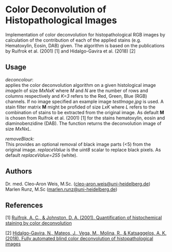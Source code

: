 # Color Deconvolution of Histopathological Images
Implementation of color deconvolution for histopathological RGB images by calculation of the contribution of each of the applied stains (e.g. Hematoxylin, Eosin, DAB) given. The algorithm is based on the publications by Ruifrok et al. (2001) [1] and Hidalgo-Gavira et al. (2018) [2]

## Usage
_deconcolour_:<br>
applies the color deconvolution algorithm on a given histological image _imageIn_ of size _MxNxK_ where _M_ and _N_ are the number of rows and columns respectively and _K=3_ refers to the Red, Green, Blue (RGB) channels. If no image specified an example image _testImage.jpg_ is used. A stain filter matrix **M** might be profided of size _LxK_ where _L_ refers to the combination of stains to be extracted from the original image. As default **M** is chosen from Ruifrok et al. (2001) [1] for the stains hematoxylin, eosin and diaminobenzidine (DAB). The function returns the deconvolution image of size _MxNxL_.

_removeBlack_:<br>
This provides an optional removal of black image parts (<5) from the original image. _replaceValue_ is the _uint8_ scalar to replace black pixels. As default _replaceValue=255_ (white). 

## Authors
Dr. med. Cleo-Aron Weis, M.Sc. (<cleo-aron.weis@uni-heidelberg.de>)<br>
Marlen Runz, M.Sc (<marlen.runz@uni-heidelberg.de>)

## References
[1] [Ruifrok, A. C., & Johnston, D. A. (2001). Quantification of histochemical staining by color deconvolution](http://www.ncbi.nlm.nih.gov/pubmed/11531144)

[2] [Hidalgo-Gavira, N., Mateos, J., Vega, M., Molina, R., & Katsaggelos, A. K. (2018). Fully automated blind color deconvolution of histopathological images](https://doi.org/10.1007/978-3-030-00934-2_21)

